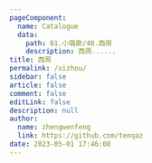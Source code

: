 ```yaml
---
pageComponent: 
  name: Catalogue
  data: 
    path: 01.小璐歌/40.西周
    description: 西周......
title: 西周
permalink: /xizhou/
sidebar: false
article: false
comment: false
editLink: false
description: null
author: 
  name: zhengwenfeng
  link: https://github.com/tenqaz
date: 2023-05-01 17:46:08
---
```

